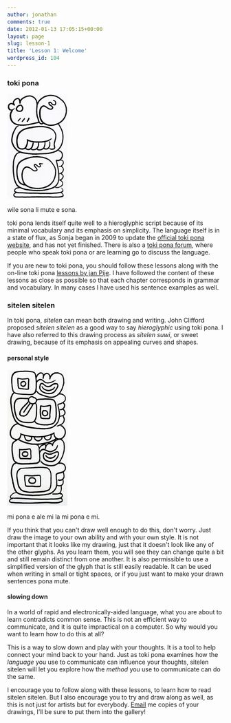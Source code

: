 ```yaml
---
author: jonathan
comments: true
date: 2012-01-13 17:05:15+00:00
layout: page
slug: lesson-1
title: 'Lesson 1: Welcome'
wordpress_id: 104
---
```


### toki pona






	

![Introduction](/images/t47_tokipona/tokisona/tokisona21.jpg)

wile sona li mute e sona.








toki pona lends itself quite well to a hieroglyphic script because of its minimal vocabulary and its emphasis on simplicity. The language itself is in a state of flux, as Sonja began in 2009 to update the [official toki pona website](http://en.tokipona.org), and has not yet finished. There is also a [toki pona forum](http://forums.tokipona.org/), where people who speak toki pona or are learning go to discuss the language.





If you are new to toki pona, you should follow these lessons along with the on-line toki pona [lessons by jan Pije](http://bknight0.myweb.uga.edu/toki/lesson/lesson0.html).  I have followed the content of these lessons as close as possible so that each chapter corresponds in grammar and vocabulary. In many cases I have used his sentence examples as well.





### sitelen sitelen




In toki pona, _sitelen_ can mean both drawing and writing.  John Clifford proposed _sitelen sitelen_ as a good way to say _hieroglyphic_ using toki pona.  I have also referred to this drawing process as _sitelen suwi_, or sweet drawing, because of its emphasis on appealing curves and shapes.




#### personal style






	

![Introduction](/images/t47_tokipona/tokisona/tokisona03.jpg)

mi pona e ale mi la mi pona e mi.








If you think that you can't draw well enough to do this, don't worry. Just draw the image to your own ability and with your own style. It is not important that it looks like my drawing, just that it doesn't look like any of the other glyphs. As you learn them, you will see they can change quite a bit and still remain distinct from one another. It is also permissible to use a simplified version of the glyph that is still easily readable. It can be used when writing in small or tight spaces, or if you just want to make your drawn sentences pona mute. 





#### slowing down




In a world of rapid and electronically-aided language, what you are about to learn contradicts common sense. This is not an efficient way to communicate, and it is quite impractical on a computer. So why would you want to learn how to do this at all?




This is a way to slow down and play with your thoughts. It is a tool to help connect your mind back to your hand. Just as toki pona examines how the _language_ you use to communicate can influence your thoughts, sitelen sitelen will let you explore how the _method_ you use to communicate can do the same.




I encourage you to follow along with these lessons, to learn how to read sitelen sitelen. But I also encourage you to try and draw along as well, as this is not just for artists but for everybody.  [Email](mailto:writeme@jonathangabel.com?subject=sitelen%20sitelen) me copies of your drawings, I’ll be sure to put them into the gallery!

